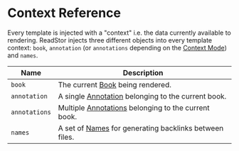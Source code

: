 # Context Reference

Every template is injected with a "context" i.e. the data currently available to rendering. ReadStor
injects three different objects into every template context: `book`, `annotation` (or `annotations`
depending on the [Context Mode][context-modes]) and `names`.

| Name          | Description                                                       |
| ------------- | ----------------------------------------------------------------- |
| `book`        | The current [Book][book] being rendered.                          |
| `annotation`  | A single [Annotation][annotation] belonging to the current book.  |
| `annotations` | Multiple [Annotations][annotation] belonging to the current book. |
| `names`       | A set of [Names][names] for generating backlinks between files.   |

[annotation]: /templates/context-reference/annotation.md
[book]: /templates/context-reference/book.md
[context-modes]: /templates/configuration/context-modes.md
[names]: /templates/context-reference/names.md

